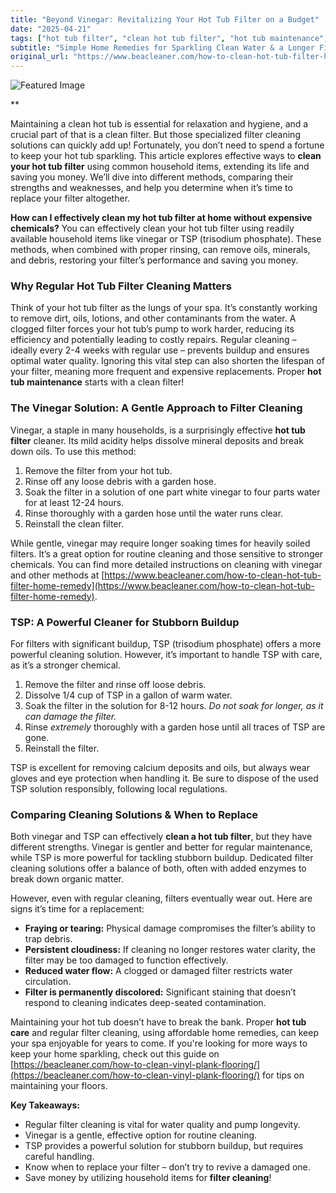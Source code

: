 ```yaml
---
title: "Beyond Vinegar: Revitalizing Your Hot Tub Filter on a Budget"
date: "2025-04-21"
tags: ["hot tub filter", "clean hot tub filter", "hot tub maintenance", "filter cleaning", "vinegar", "TSP", "hot tub care", "spa filter"]
subtitle: "Simple Home Remedies for Sparkling Clean Water & a Longer Filter Life"
original_url: "https://www.beacleaner.com/how-to-clean-hot-tub-filter-home-remedy"
---
```




![Featured Image](https://res.cloudinary.com/dnm0udlvz/image/upload/v1745211508/article_image_7_apay4b.gif)

**

Maintaining a clean hot tub is essential for relaxation and hygiene, and a crucial part of that is a clean filter. But those specialized filter cleaning solutions can quickly add up! Fortunately, you don’t need to spend a fortune to keep your hot tub sparkling. This article explores effective ways to **clean your hot tub filter** using common household items, extending its life and saving you money. We’ll dive into different methods, comparing their strengths and weaknesses, and help you determine when it’s time to replace your filter altogether. 

**How can I effectively clean my hot tub filter at home without expensive chemicals?** You can effectively clean your hot tub filter using readily available household items like vinegar or TSP (trisodium phosphate). These methods, when combined with proper rinsing, can remove oils, minerals, and debris, restoring your filter’s performance and saving you money. 

### Why Regular Hot Tub Filter Cleaning Matters

Think of your hot tub filter as the lungs of your spa. It’s constantly working to remove dirt, oils, lotions, and other contaminants from the water. A clogged filter forces your hot tub’s pump to work harder, reducing its efficiency and potentially leading to costly repairs. Regular cleaning – ideally every 2-4 weeks with regular use – prevents buildup and ensures optimal water quality. Ignoring this vital step can also shorten the lifespan of your filter, meaning more frequent and expensive replacements. Proper **hot tub maintenance** starts with a clean filter!

### The Vinegar Solution: A Gentle Approach to Filter Cleaning

Vinegar, a staple in many households, is a surprisingly effective **hot tub filter** cleaner. Its mild acidity helps dissolve mineral deposits and break down oils. To use this method:

1.  Remove the filter from your hot tub.
2.  Rinse off any loose debris with a garden hose.
3.  Soak the filter in a solution of one part white vinegar to four parts water for at least 12-24 hours.
4.  Rinse thoroughly with a garden hose until the water runs clear.
5.  Reinstall the clean filter.

While gentle, vinegar may require longer soaking times for heavily soiled filters. It’s a great option for routine cleaning and those sensitive to stronger chemicals. You can find more detailed instructions on cleaning with vinegar and other methods at [https://www.beacleaner.com/how-to-clean-hot-tub-filter-home-remedy](https://www.beacleaner.com/how-to-clean-hot-tub-filter-home-remedy).

### TSP: A Powerful Cleaner for Stubborn Buildup

For filters with significant buildup, TSP (trisodium phosphate) offers a more powerful cleaning solution. However, it’s important to handle TSP with care, as it’s a stronger chemical. 

1.  Remove the filter and rinse off loose debris.
2.  Dissolve 1/4 cup of TSP in a gallon of warm water.
3.  Soak the filter in the solution for 8-12 hours. *Do not soak for longer, as it can damage the filter.*
4.  Rinse *extremely* thoroughly with a garden hose until all traces of TSP are gone.
5.  Reinstall the filter.

TSP is excellent for removing calcium deposits and oils, but always wear gloves and eye protection when handling it. Be sure to dispose of the used TSP solution responsibly, following local regulations.

### Comparing Cleaning Solutions & When to Replace

Both vinegar and TSP can effectively **clean a hot tub filter**, but they have different strengths. Vinegar is gentler and better for regular maintenance, while TSP is more powerful for tackling stubborn buildup. Dedicated filter cleaning solutions offer a balance of both, often with added enzymes to break down organic matter. 

However, even with regular cleaning, filters eventually wear out. Here are signs it’s time for a replacement:

*   **Fraying or tearing:** Physical damage compromises the filter’s ability to trap debris.
*   **Persistent cloudiness:** If cleaning no longer restores water clarity, the filter may be too damaged to function effectively.
*   **Reduced water flow:** A clogged or damaged filter restricts water circulation.
*   **Filter is permanently discolored:** Significant staining that doesn’t respond to cleaning indicates deep-seated contamination.

Maintaining your hot tub doesn’t have to break the bank.  Proper **hot tub care** and regular filter cleaning, using affordable home remedies, can keep your spa enjoyable for years to come.  If you're looking for more ways to keep your home sparkling, check out this guide on [https://beacleaner.com/how-to-clean-vinyl-plank-flooring/](https://beacleaner.com/how-to-clean-vinyl-plank-flooring/) for tips on maintaining your floors.

**Key Takeaways:**

*   Regular filter cleaning is vital for water quality and pump longevity.
*   Vinegar is a gentle, effective option for routine cleaning.
*   TSP provides a powerful solution for stubborn buildup, but requires careful handling.
*   Know when to replace your filter – don’t try to revive a damaged one.
*   Save money by utilizing household items for **filter cleaning**!